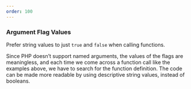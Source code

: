 ```yaml
---
order: 100
---
```


### Argument Flag Values

Prefer string values to just `true` and `false` when calling functions.

Since PHP doesn’t support named arguments, the values of the flags are meaningless, and each time we come across a function call like the examples above, we have to search for the function definition. The code can be made more readable by using descriptive string values, instead of booleans.